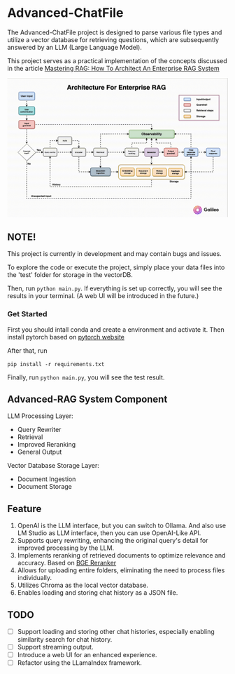 # Advanced-ChatFile

The Advanced-ChatFile project is designed to parse various file types and utilize a vector database for retrieving questions, which are subsequently answered by an LLM (Large Language Model).


This project serves as a practical implementation of the concepts discussed in the article [Mastering RAG: How To Architect An Enterprise RAG System](https://www.rungalileo.io/blog/mastering-rag-how-to-architect-an-enterprise-rag-system)

![image](/docs/architecture.png)


## NOTE!

This project is currently in development and may contain bugs and issues.

To explore the code or execute the project, simply place your data files into the 'test' folder for storage in the vectorDB.

Then, run `python main.py`. If everything is set up correctly, you will see the results in your terminal. (A web UI will be introduced in the future.)

### Get Started

First you should intall conda and create a environment and activate it. Then install pytorch based on [pytorch website](https://pytorch.org/get-started/locally/)

After that, run 
```
pip install -r requirements.txt
```

Finally, run `python main.py`, you will see the test result.


## Advanced-RAG System Component

LLM Processing Layer:
- Query Rewriter
- Retrieval
- Improved Reranking
- General Output

Vector Database Storage Layer:
- Document Ingestion
- Document Storage

## Feature
1. OpenAI is the LLM interface, but you can switch to Ollama. And also use LM Studio as LLM interface, then you can use OpenAI-Like API.
2. Supports query rewriting, enhancing the original query's detail for improved processing by the LLM.
3. Implements reranking of retrieved documents to optimize relevance and accuracy. Based on [BGE Reranker](https://github.com/FlagOpen/FlagEmbedding/tree/master/FlagEmbedding/reranker)
4. Allows for uploading entire folders, eliminating the need to process files individually.
5. Utilizes Chroma as the local vector database.
6. Enables loading and storing chat history as a JSON file. 



## TODO
- [ ] Support loading and storing other chat histories, especially enabling similarity search for chat history.
- [ ] Support streaming output.
- [ ] Introduce a web UI for an enhanced experience.
- [ ] Refactor using the LLamaIndex framework.